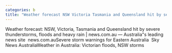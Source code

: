 ```yaml
---
categories: b
title: "Weather forecast NSW Victoria Tasmania and Queensland hit by severe thunderstorms floods and heavy rain  newscomau — Australias leading news site  newscomau"
---
```

Weather forecast: NSW, Victoria, Tasmania and Queensland hit by severe thunderstorms, floods and heavy rain | news.com.au — Australia"s leading news site&nbsp;&nbsp;news.com.auSevere storm warnings for Eastern Australia&nbsp;&nbsp;Sky News AustraliaWeather in Australia: Victorian floods, NSW storms 